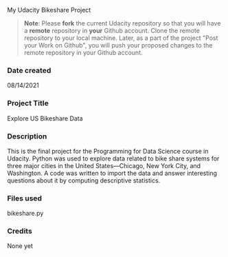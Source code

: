 My Udacity Bikeshare Project
>**Note**: Please **fork** the current Udacity repository so that you will have a **remote** repository in **your** Github account. Clone the remote repository to your local machine. Later, as a part of the project "Post your Work on Github", you will push your proposed changes to the remote repository in your Github account.

### Date created
08/14/2021

### Project Title
Explore US Bikeshare Data

### Description
This is the final project for the Programming for Data Science course in Udacity. Python was used to explore data related to bike share systems for three major cities in the United States—Chicago, New York City, and Washington. A code was written to import the data and answer interesting questions about it by computing descriptive statistics.

### Files used
bikeshare.py

### Credits
None yet
